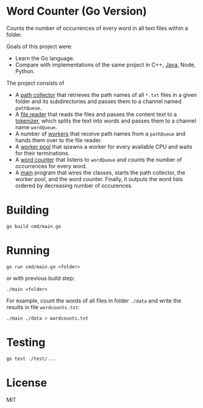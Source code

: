 # Word Counter (Go Version)
Counts the number of occurrences of every word in all text files within a folder.

Goals of this project were:
* Learn the Go language.
* Compare with implementations of the same project in C++, [Java](https://github.com/mouton0815/word-counter-java), Node, Python.

The project consists of
* A [path collector](internal/path-collector.go) that retrieves the path names of all `*.txt` files in a given folder and its subdirectories
and passes them to a channel named `pathQueue`.
* A [file reader](internal/file-reader.go) that reads the files and passes the content text to a [tokenizer](internal/tokenizer.go),
which splits the text into words and passes them to a channel name `wordQueue`.
* A number of [workers](internal/worker.go) that receive path names from a `pathQueue` and hands them over to the file reader.
* A [worker pool](internal/worker-pool.go) that spawns a worker for every available CPU and waits for their terminations.
* A [word counter](internal/word-counter.go) that listens to `wordQueue` and counts the number of occurrences for every word.
* A [main](cmd/main.go) program that wires the classes, starts the path collector, the worker pool, and the word counter.
Finally, it outputs the word lists ordered by decreasing number of occurences. 

# Building
```
go build cmd/main.go
```

# Running
```
go run cmd/main.go <folder>
```
or with previous build step:
```
./main <folder>
```
For example, count the words of all files in folder `./data` and write the results in file `wordcounts.txt`:
```
./main ./data > wordcounts.txt
```

# Testing
```
go test ./test/...
```

# License
MIT
